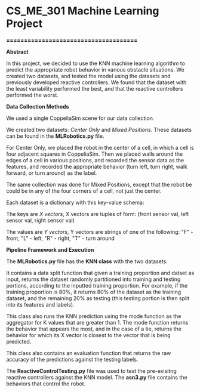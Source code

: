 # CS_ME_301 Machine Learning Project
**=====================================**

**Abstract**

In this project, we decided to use the KNN machine learning algorithm to predict the appropriate robot behavior in
various obstacle situations. We created two datasets, and tested the model
using the datasets and previously developed reactive controllers. We found that
the dataset with the least variability performed the best, and that the 
reactive controllers performed the worst.

**Data Collection Methods**

We used a single CoppeliaSim scene for our
data collection. 

We created two datasets: *Center Only* and *Mixed Positions*.
These datasets can be found in the **MLRobotics.py** file.

For Center Only, we placed the robot in the center of a cell,
in which a cell is four adjacent squares in CoppeliaSim. Then
we placed walls around the edges of a cell in various positions,
and recorded the sensor data as the features, and recorded the appropriate 
behavior (turn left, turn right, walk forward, or turn around) as the label.

The same collection was done for Mixed Positions, except that the robot 
be could be in any of the four corners of a cell, not just the center.

Each dataset is a dictionary with this key-value schema:

The keys are *X vectors*, X vectors are tuples of form:
                            (front sensor val, left sensor val, right sensor val)

The values are *Y vectors*, Y vectors are strings of one of the following:
     "F" - front, "L" - left, "R" - right, "T" - turn around

**Pipeline Framework and Execution**

The **MLRobotics.py** file has the **KNN class** with the two datasets.

It contains a data split function that given a training proportion and datset as input,
returns the dataset randomly partitioned into training and testing portions, according to the inputted
training proportion. For example, if the training proportion is 80%, it returns 80% of the dataset
as the training dataset, and the remaining 20% as testing (this testing portion is then split into its features and labels).

This class also runs the KNN prediction using the mode function as the aggregator for
K values that are greater than 1. The mode function returns the behavior that appears the most,
and in the case of a tie, returns the behavior for which its X vector is closest to the 
vector that is being predicted.

This class also contains an evaluation function that returns the raw accuracy of the 
predictions against the testing labels.

The **ReactiveControlTesting.py** file was used to test the pre-exisitng reactive controllers against the KNN model.
The **asn3.py** file contains the behaviors that control the robot.


